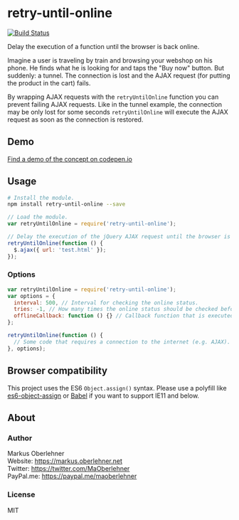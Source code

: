 # retry-until-online
[![Build Status](https://travis-ci.org/maoberlehner/retry-until-online.svg?branch=master)](https://travis-ci.org/maoberlehner/retry-until-online)

Delay the execution of a function until the browser is back online.

Imagine a user is traveling by train and browsing your webshop on his phone. He finds what he is looking for and taps the "Buy now" button. But suddenly: a tunnel. The connection is lost and the AJAX request (for putting the product in the cart) fails.

By wrapping AJAX requests with the `retryUntilOnline` function you can prevent failing AJAX requests. Like in the tunnel example, the connection may be only lost for some seconds `retryUntilOnline` will execute the AJAX request as soon as the connection is restored.

## Demo
[Find a demo of the concept on codepen.io](http://codepen.io/moberlehner/full/gwgdJm/)

## Usage
```bash
# Install the module.
npm install retry-until-online --save
```

```js
// Load the module.
var retryUntilOnline = require('retry-until-online');

// Delay the execution of the jQuery AJAX request until the browser is back online.
retryUntilOnline(function () {
  $.ajax({ url: 'test.html' });
});
```

### Options
```js
var retryUntilOnline = require('retry-until-online');
var options = {
  interval: 500, // Interval for checking the online status.
  tries: -1, // How many times the online status should be checked before giving up (-1 = unlimited).
  offlineCallback: function () {} // Callback function that is executed if `tries` reaches 0.
};

retryUntilOnline(function () {
  // Some code that requires a connection to the internet (e.g. AJAX).
}, options);
```

## Browser compatibility
This project uses the ES6 `Object.assign()` syntax. Please use a polyfill like [es6-object-assign](https://www.npmjs.com/package/es6-object-assign) or [Babel](https://babeljs.io/) if you want to support IE11 and below.

## About
### Author
Markus Oberlehner  
Website: https://markus.oberlehner.net  
Twitter: https://twitter.com/MaOberlehner  
PayPal.me: https://paypal.me/maoberlehner

### License
MIT
